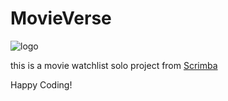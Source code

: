 # MovieVerse

![logo](images/movieverselogo.PNG)

this is a movie watchlist solo project from [Scrimba](https://scrimba.com/dashboard#overview)

Happy Coding!

